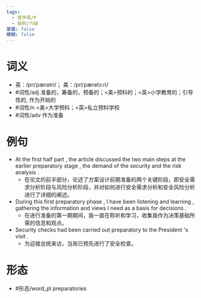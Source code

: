 ```yaml
---
tags:
  - 首字母/P
  - 级别/六级
掌握: false
模糊: false
---
```

# 词义
- 英：/prɪˈpærətri/； 美：/prɪˈpærətɔːri/
- #词性/adj  准备的，筹备的，预备的；<美>预科的；<英>小学教育的；引导性的, 作为开始的
- #词性/n  <美>大学预科；<英>私立预科学校
- #词性/adv  作为准备
# 例句
- At the first half part , the article discussed the two main steps at the earlier preparatory stage , the demand of the security and the risk analysis .
	- 在论文的前半部分，论述了方案设计前期准备的两个关键阶段，即安全需求分析阶段与风险分析阶段，并对如何进行安全需求分析和安全风险分析进行了详细的阐述。
- During this first preparatory phase , I have been listening and learning , gathering the information and views I need as a basis for decisions .
	- 在进行准备的第一期期间，我一直在聆听和学习，收集我作为决策基础所需的信息和观点。
- Security checks had been carried out preparatory to the President 's visit .
	- 为迎接总统来访，当局已预先进行了安全检查。
# 形态
- #形态/word_pl preparatories
